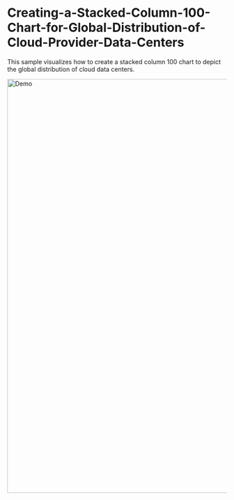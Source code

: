 # Creating-a-Stacked-Column-100-Chart-for-Global-Distribution-of-Cloud-Provider-Data-Centers
This sample visualizes how to create a stacked column 100 chart to depict the global distribution of cloud data centers.

<img width="950" alt="Demo" src="https://github.com/SyncfusionExamples/Creating-a-Stacked-Column-100-Chart-for-Global-Distribution-of-Cloud-Provider-Data-Centers/assets/103025761/96f72db8-e979-49e1-b738-c1192076cdc6">
